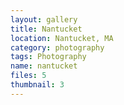 ```yaml
---
layout: gallery
title: Nantucket
location: Nantucket, MA
category: photography
tags: Photography
name: nantucket
files: 5
thumbnail: 3
---
```

